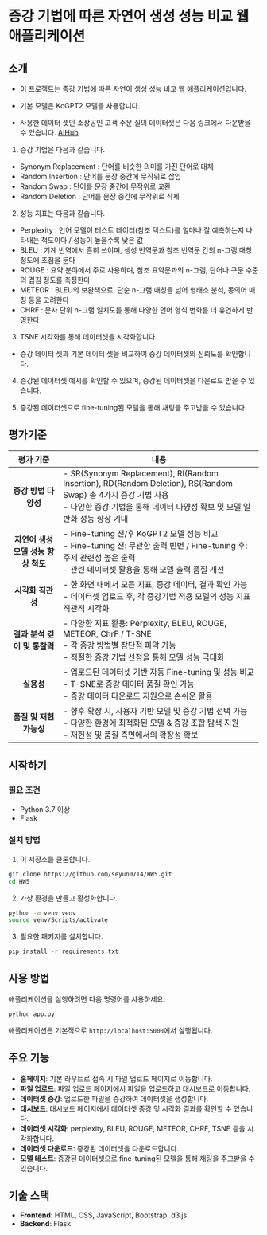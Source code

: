 # 증강 기법에 따른 자연어 생성 성능 비교 웹 애플리케이션

## 소개
- 이 프로젝트는 증강 기법에 따른 자연어 생성 성능 비교 웹 애플리케이션입니다.
- 기본 모델은 KoGPT2 모델을 사용합니다.

- 사용한 데이터 셋인 소상공인 고객 주문 질의 데이터셋은 다음 링크에서 다운받을 수 있습니다.
[AIHub](https://aihub.or.kr/aihubdata/data/view.do?currMenu=115&topMenu=100&aihubDataSe=data&dataSetSn=102)


1. 증강 기법은 다음과 같습니다.
- Synonym Replacement : 단어를 비슷한 의미를 가진 단어로 대체
- Random Insertion : 단어를 문장 중간에 무작위로 삽입
- Random Swap : 단어를 문장 중간에 무작위로 교환
- Random Deletion : 단어를 문장 중간에 무작위로 삭제

2. 성능 지표는 다음과 같습니다.
- Perplexity : 언어 모델이 테스트 데이터(참조 텍스트)를 얼마나 잘 예측하는지 나타내는 척도이다 / 성능이 높을수록 낮은 값
- BLEU : 기계 번역에서 흔히 쓰이며, 생성 번역문과 참조 번역문 간의 n-그램 매칭 정도에 초점을 둔다
- ROUGE : 요약 분야에서 주로 사용하며, 참조 요약문과의 n-그램, 단어나 구문 수준의 겹침 정도를 측정한다
- METEOR : BLEU의 보완책으로, 단순 n-그램 매칭을 넘어 형태소 분석, 동의어 매칭 등을 고려한다
- CHRF : 문자 단위 n-그램 일치도를 통해 다양한 언어 형식 변화를 더 유연하게 반영한다

3. TSNE 시각화를 통해 데이터셋을 시각화합니다.
- 증강 데이터 셋과 기본 데이터 셋을 비교하여 증강 데이터셋의 신뢰도를 확인합니다.

4. 증강된 데이터셋 예시를 확인할 수 있으며, 증강된 데이터셋을 다운로드 받을 수 있습니다.

5. 증강된 데이터셋으로 fine-tuning된 모델을 통해 채팅을 주고받을 수 있습니다.

## 평가기준

| 평가 기준 | 내용 | 
|:---:|---|
| **증강 방법 다양성** | - SR(Synonym Replacement), RI(Random Insertion), RD(Random Deletion), RS(Random Swap) 총 4가지 증강 기법 사용<br>- 다양한 증강 기법을 통해 데이터 다양성 확보 및 모델 일반화 성능 향상 기대 |
| **자연어 생성 모델 성능 향상 척도** | - Fine-tuning 전/후 KoGPT2 모델 성능 비교<br>- Fine-tuning 전: 무관한 출력 빈번 / Fine-tuning 후: 주제 관련성 높은 출력<br>- 관련 데이터셋 활용을 통해 모델 출력 품질 개선 |
| **시각화 직관성** | - 한 화면 내에서 모든 지표, 증강 데이터, 결과 확인 가능<br>- 데이터셋 업로드 후, 각 증강기법 적용 모델의 성능 지표 직관적 시각화 |
| **결과 분석 깊이 및 통찰력** | - 다양한 지표 활용: Perplexity, BLEU, ROUGE, METEOR, ChrF / T-SNE<br>- 각 증강 방법별 장단점 파악 가능<br>- 적절한 증강 기법 선정을 통해 모델 성능 극대화 |
| **실용성** | - 업로드된 데이터셋 기반 자동 Fine-tuning 및 성능 비교<br>- T-SNE로 증강 데이터 품질 확인 가능<br>- 증강 데이터 다운로드 지원으로 손쉬운 활용 |
| **품질 및 재현 가능성** | - 향후 확장 시, 사용자 기반 모델 및 증강 기법 선택 가능<br>- 다양한 환경에 최적화된 모델 & 증강 조합 탐색 지원<br>- 재현성 및 품질 측면에서의 확장성 확보 |
## 시작하기

### 필요 조건
- Python 3.7 이상
- Flask

### 설치 방법
1. 이 저장소를 클론합니다.  
```bash
git clone https://github.com/seyun0714/HW5.git
cd HW5
```

2. 가상 환경을 만들고 활성화합니다.
```bash
python -m venv venv
source venv/Scripts/activate
```

3. 필요한 패키지를 설치합니다.   
```bash
pip install -r requirements.txt
```

## 사용 방법
애플리케이션을 실행하려면 다음 명령어를 사용하세요:
```bash
python app.py
```

애플리케이션은 기본적으로 `http://localhost:5000`에서 실행됩니다.

## 주요 기능
- **홈페이지**: 기본 라우트로 접속 시 파일 업로드 페이지로 이동합니다.
- **파일 업로드**: 파일 업로드 페이지에서 파일을 업로드하고 대시보드로 이동합니다.
- **데이터셋 증강**: 업로드한 파일을 증강하여 데이터셋을 생성합니다.
- **대시보드**: 대시보드 페이지에서 데이터셋 증강 및 시각화 결과를 확인할 수 있습니다.
- **데이터셋 시각화**: perplexity, BLEU, ROUGE, METEOR, CHRF, TSNE 등을 시각화합니다.
- **데이터셋 다운로드**: 증강된 데이터셋을 다운로드합니다.
- **모델 테스트**: 증강된 데이터셋으로 fine-tuning된 모델을 통해 채팅을 주고받을 수 있습니다.

## 기술 스택
- **Frontend**: HTML, CSS, JavaScript, Bootstrap, d3.js
- **Backend**: Flask